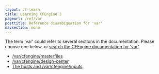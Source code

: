 ```yaml
---
layout: cf-learn
title: Learning CFEngine 3
pageurl: /ref/var
posttitle: Reference disambiguation for 'var'
navsection: none
---
```


The term 'var' could refer to several sections in the documentation. Please choose one below, or
[search the CFEngine documentation for 'var'](http://cfengine.com/docs/3.5/search.html?q=var).

- [/var/cfengine/masterfiles](http://cfengine.com/docs/3.5/manuals-design-center-enterprise-sketch-flow.html#var-cfengine-masterfiles)
- [/var/cfengine/design-center](http://cfengine.com/docs/3.5/manuals-design-center-enterprise-sketch-flow.html#var-cfengine-design-center)
- [The hosts and /var/cfengine/inputs](http://cfengine.com/docs/3.5/manuals-design-center-enterprise-sketch-flow.html#the-hosts-and-var-cfengine-inputs)
